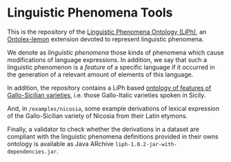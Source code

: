 # Linguistic Phenomena Tools

This is the repository of the [Linguistic Phenomena Ontology (LiPh)](https://gallosiciliani.unict.it/ns/liph),
an [Ontolex-lemon](https://www.w3.org/2016/05/ontolex/) extension devoted to represent linguistic phenomena. 

We denote as *linguistic phenomena* those kinds of phenomena which cause modifications 
of language expressions. In addition, we say that such a linguistic phenomenon is 
a *feature* of a specific language if it occurred in the generation of a relevant amount 
of elements of this language.

In addition, the repository contains a LiPh based [ontology 
of features of Gallo-Sicilian varieties](https://gallosiciliani.unict.it/ns/gs-features), i.e. those Gallo-Italic 
varieties spoken in Sicily. 

And, in <code>/examples/nicosia</code>, some example derivations of lexical expression
of the Gallo-Sicilian variety of Nicosia from their Latin etymons.

Finally, a validator to check whether the derivations in a dataset are compliant
with the linguistic phenomena definitions provided in their owns ontology is available as
Java ARchive <code>liph-1.0.2-jar-with-dependencies.jar</code>.
